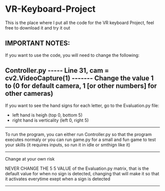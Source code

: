 # VR-Keyboard-Project
This is the place where I put all the code for the VR keyboard Project, feel free to download it and try it out




IMPORTANT NOTES:
-------------------------------------------------------------------------------------------------------------------------------------------------

If you want to use the code, you will need to change the following:

Controller.py ----- Line 31, cam = cv2.VideoCapture(1) ------- Change the value 1 to (0 for default camera, 1 [or other numbers] for other cameras)
-------------------------------------------------------------------------------------------------------------------------------------------------

If you want to see the hand signs for each letter, go to the Evaluation.py file:
- left hand is heigh (top 0, bottom 5)
- right hand is verticality (left 0, right 5)

-------------------------------------------------------------------------------------------------------------------------------------------------
To run the program, you can either run Controller.py so that the program executes normaly or you can run game.py for a small and fun game to test your skills (it requires inputs, so run it in idle or smthign like it)

-------------------------------------------------------------------------------------------------------------------------------------------------

Change at your own risk

NEVER CHANGE THE 5 5 VALUE of the Evaluation.py matrix, that is the default value for when no sign is detected, changing that will make it so that it activates everytime exept when a sign is detected 

-------------------------------------------------------------------------------------------------------------------------------------------------